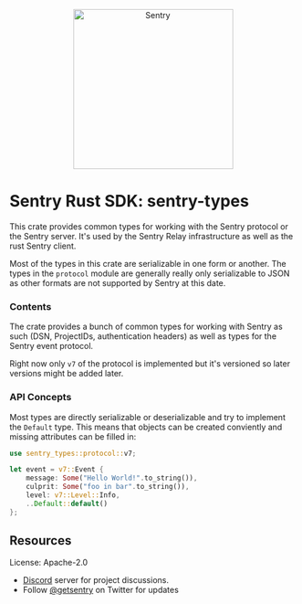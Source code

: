 <p align="center">
  <a href="https://sentry.io/?utm_source=github&utm_medium=logo" target="_blank">
    <picture>
      <source srcset="https://sentry-brand.storage.googleapis.com/sentry-logo-white.png" media="(prefers-color-scheme: dark)" />
      <source srcset="https://sentry-brand.storage.googleapis.com/sentry-logo-black.png" media="(prefers-color-scheme: light), (prefers-color-scheme: no-preference)" />
      <img src="https://sentry-brand.storage.googleapis.com/sentry-logo-black.png" alt="Sentry" width="280">
    </picture>
  </a>
</p>

# Sentry Rust SDK: sentry-types

This crate provides common types for working with the Sentry protocol or the
Sentry server.  It's used by the Sentry Relay infrastructure as well as the
rust Sentry client.

Most of the types in this crate are serializable in one form or another.
The types in the `protocol` module are generally really only serializable
to JSON as other formats are not supported by Sentry at this date.

### Contents

The crate provides a bunch of common types for working with Sentry as
such (DSN, ProjectIDs, authentication headers) as well as types for
the Sentry event protocol.

Right now only `v7` of the protocol is implemented but it's versioned
so later versions might be added later.

### API Concepts

Most types are directly serializable or deserializable and try to implement
the `Default` type.  This means that objects can be created conviently
and missing attributes can be filled in:

```rust
use sentry_types::protocol::v7;

let event = v7::Event {
    message: Some("Hello World!".to_string()),
    culprit: Some("foo in bar".to_string()),
    level: v7::Level::Info,
    ..Default::default()
};
```

## Resources

License: Apache-2.0

- [Discord](https://discord.gg/ez5KZN7) server for project discussions.
- Follow [@getsentry](https://twitter.com/getsentry) on Twitter for updates
